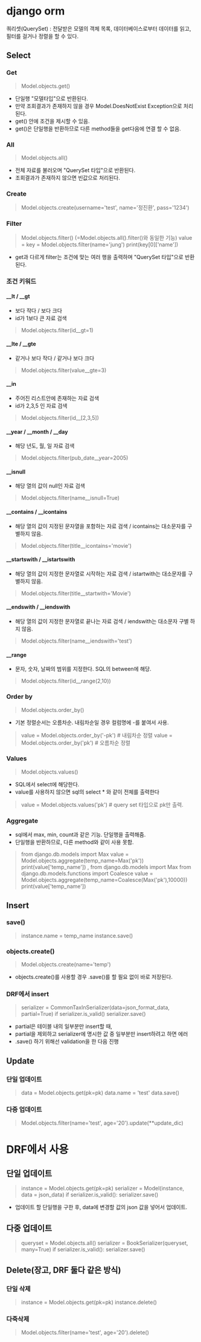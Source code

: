 # django orm
쿼리셋(QuerySet) : 전달받은 모델의 객체 목록,
데이터베이스로부터 데이터를 읽고, 필터를 걸거나 정렬을 할 수 있다.

## Select

### Get
> Model.objects.get()
- 단일행 "모델타입"으로 반환된다.
- 만약 조회결과가 존재하지 않을 경우 Model.DoesNotExist Exception으로 처리된다.
- get() 안에 조건을 제시할 수 있음. 
- get()은 단일행을 반환하므로 다른 method들을 get다음에 연결 할 수 없음.

### All
> Model.objects.all()
- 전체 자료를 불러오며 "QuerySet 타입"으로 반환된다.
- 조회결과가 존재하지 않으면 빈값으로 처리된다.

### Create
> Model.objects.create(username='test', name='정진환', pass='1234')


### Filter
> Model.objects.filter() (=Model.objects.all().filter()와 동일한 기능)
> value = key = Model.objects.filter(name='jung')
> print(key[0]['name'])
- get과 다르게 filter는 조건에 맞는 여러 행을 출력하며 "QuerySet 타입"으로 반환된다.


### 조건 키워드

#### __lt / __gt
- 보다 작다 / 보다 크다
- id가 1보다 큰 자료 검색
> Model.objects.filter(id__gt=1)


#### __lte / __gte
- 같거나 보다 작다 / 같거나 보다 크다
> Model.objects.filter(value__gte=3)


#### __in
- 주어진 리스트안에 존재하는 자료 검색
- id가 2,3,5 인 자료 검색
> Model.objects.filter(id__[2,3,5])


#### __year / __month / __day
- 해당 년도, 월, 일 자료 검색
> Model.objects.filter(pub_date__year=2005)


#### __isnull
- 해당 열의 값이 null인 자료 검색
> Model.objects.filter(name__isnull=True)


#### __contains / __icontains
- 해당 열의 값이 지정된 문자열을 포함하는 자료 검색 /  icontains는 대소문자를 구별하지 않음.
> Model.objects.filter(title__icontains='movie')


#### __startswith / __istartswith
- 해당 열의 값이 지정한 문자열로 시작하는 자료 검색 / istartwith는 대소문자를 구별하지 않음.
> Model.objects.filter(title__startwith='Movie')


#### __endswith / __iendswith
- 해당 열의 값이 지정한 문자열로 끝나는 자료 검색 / iendswith는 대소문자 구별 하지 않음.
> Model.objects.filter(name__iendswith='test')


#### __range
- 문자, 숫자, 날짜의 범위를 지정한다. SQL의 between에 해당.
> Model.objects.filter(id__range(2,10))

### Order by
> Model.objects.order_by()
- 기본 정렬순서는 오름차순. 내림차순일 경우 컬럼명에 -를 붙여서 사용.
> value = Model.objects.order_by('-pk') # 내림차순 정렬
> value = Model.objects.order_by('pk') # 오름차순 정렬


### Values
> Model.objects.values() 
- SQL에서 select에 해당한다.
- value를 사용하지 않으면 sql의 select * 와 같이 전체를 출력한다
> value = Model.objects.values('pk') # query set 타입으로 pk만 출력.

### Aggregate
- sql에서 max, min, count과 같은 기능. 단일행을 출력해줌.
- 단일행을 반환하므로, 다른 method와 같이 사용 못함.
> from django.db.models import Max
> value = Model.objects.aggregate(temp_name=Max('pk'))
> print(value['temp_name'])
,
> from django.db.models import Max
> from django.db.models.functions import Coalesce
> value = Model.objects.aggregate(temp_name=Coalesce(Max('pk'),10000))
> print(value['temp_name'])

## Insert

### save()
> instance.name = temp_name
> instance.save()

### objects.create()
> Model.objects.create(name='temp')
- objects.create()를 사용할 경우 .save()를 할 필요 없이 바로 저장된다.

### DRF에서 insert
> serializer = CommonTaxInSerializer(data=json_format_data, partial=True)
> if serializer.is_valid()
> serializer.save()
- partial은 테이블 내의 일부분만 insert할 때, 
- partial을 제외하고 serializer에 명시한 값 중 일부분만 insert하려고 하면 에러
- .save() 하기 위해선 validation을 한 다음 진행


## Update

### 단일 업데이트
> data = Model.objects.get(pk=pk)
> data.name = 'test'
> data.save()

### 다중 업데이트
> Model.objects.filter(name='test', age='20').update(**update_dic)


# DRF에서 사용

## 단일 업데이트
> instance = Model.objects.get(pk=pk)
> serializer = Model(instance, data = json_data)
> if serializer.is_valid():
>   serializer.save()
- 업데이트 할 단일행을 구한 후, data에 변경할 값의 json 값을 넣어서 업데이트.

## 다중 업데이트
> queryset = Model.objects.all()
> serializer = BookSerializer(queryset, many=True)
> if serializer.is_valid():
>    serializer.save()

## Delete(장고, DRF 둘다 같은 방식)
### 단일 삭제
> instance = Model.objects.get(pk=pk)
> instance.delete()

### 다죽삭제
> Model.objects.filter(name='test', age='20').delete()
